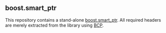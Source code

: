 ## boost.smart\_ptr

This repository contains a stand-alone [boost.smart\_ptr](http://www.boost.org/doc/libs/1_53_0/libs/smart_ptr/smart_ptr.htm).
All required headers are merely extracted from the library using [BCP](http://www.boost.org/doc/libs/1_53_0/tools/bcp/doc/html/index.html).
